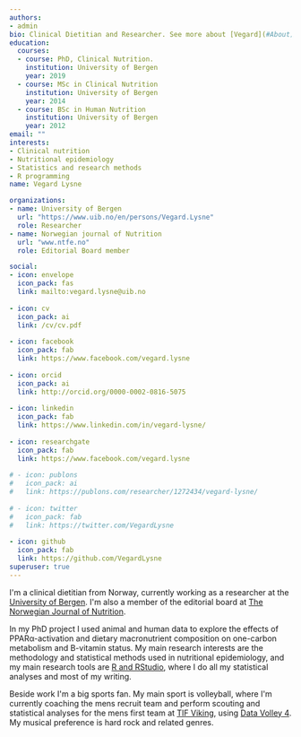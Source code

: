 ```yaml
---
authors:
- admin
bio: Clinical Dietitian and Researcher. See more about [Vegard](#About).
education:
  courses:
  - course: PhD, Clinical Nutrition.
    institution: University of Bergen
    year: 2019
  - course: MSc in Clinical Nutrition
    institution: University of Bergen
    year: 2014
  - course: BSc in Human Nutrition
    institution: University of Bergen
    year: 2012
email: ""
interests:
- Clinical nutrition
- Nutritional epidemiology
- Statistics and research methods
- R programming
name: Vegard Lysne

organizations:
- name: University of Bergen
  url: "https://www.uib.no/en/persons/Vegard.Lysne"
  role: Researcher
- name: Norwegian journal of Nutrition
  url: "www.ntfe.no"
  role: Editorial Board member

social:
- icon: envelope
  icon_pack: fas
  link: mailto:vegard.lysne@uib.no
  
- icon: cv
  icon_pack: ai
  link: /cv/cv.pdf
  
- icon: facebook
  icon_pack: fab
  link: https://www.facebook.com/vegard.lysne
  
- icon: orcid
  icon_pack: ai
  link: http://orcid.org/0000-0002-0816-5075
  
- icon: linkedin
  icon_pack: fab
  link: https://www.linkedin.com/in/vegard-lysne/
  
- icon: researchgate
  icon_pack: fab
  link: https://www.facebook.com/vegard.lysne
  
# - icon: publons
#   icon_pack: ai
#   link: https://publons.com/researcher/1272434/vegard-lysne/
  
# - icon: twitter
#   icon_pack: fab
#   link: https://twitter.com/VegardLysne
  
- icon: github
  icon_pack: fab
  link: https://github.com/VegardLysne
superuser: true
---
```


I'm a clinical dietitian from Norway, currently working as a researcher at the [University of Bergen](www.uib.no). I'm also a member of the editorial board at [The Norwegian Journal of Nutrition](www.ntfe.no). 

In my PhD project I used animal and human data to explore the effects of PPAR&alpha;-activation and dietary macronutrient composition on one-carbon metabolism and B-vitamin status. My main research interests are the methodology and statistical methods used in nutritional epidemiology, and my main research tools are [R and RStudio](www.rstudio.com), where I do all my statistical analyses and most of my writing. 

Beside work I'm a big sports fan. My main sport is volleyball, where I'm currently coaching the mens recruit team and perform scouting and statistical analyses for the mens first team at [TIF Viking](http://www.tifviking.no/volleyball/), using [Data Volley 4](https://www.dataproject.com/Products/EU/en/Volleyball/DataVolley4). My musical preference is hard rock and related genres. 
